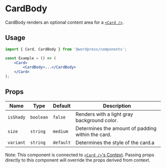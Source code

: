 # CardBody

CardBody renders an optional content area for a [`<Card />`](../).

## Usage

```jsx
import { Card, CardBody } from '@wordpress/components';

const Example = () => (
	<Card>
		<CardBody>...</CardBody>
	</Card>
);
```

## Props

<!-- prettier-ignore -->
Name | Type | Default | Description
--- | --- | --- | ---
`isShady` | `boolean` | `false` | Renders with a light gray background color.
`size` | `string` | `medium` | Determines the amount of padding within the card.
`variant` | `string` | `default` | Determines the style of the card.a

Note: This component is connected to [`<Card />`'s Context](../README.md#context). Passing props directly to this component will override the props derived from context.
